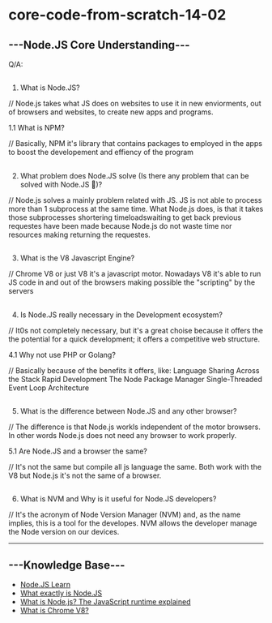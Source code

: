 # core-code-from-scratch-14-02

## ---Node.JS Core Understanding---

Q/A:

## 
1. What is Node.JS?

// Node.js takes what JS does on websites to use it in new enviorments,
out of browsers and websites, to create new apps and programs.

   1.1 What is NPM?

// Basically, NPM it's library that contains packages to employed in the
apps to boost the developement and effiency of the program

## 
2. What problem does Node.JS solve (Is there any problem that can be solved with Node.JS 🤔)?

// Node.js solves a mainly problem related with JS. JS is not able to process more than 1
subprocess at the same time. What Node.js does, is that it takes those subprocesses shortering
timeloadswaiting to get back previous requestes have been made because Node.js do not waste
time nor resources making returning the requestes.


## 
3. What is the V8 Javascript Engine?

// Chrome V8 or just V8 it's a javascript motor. Nowadays V8 it's able to run JS code in and
out of the browsers making possible the "scripting" by the servers

## 
4. Is Node.JS really necessary in the Development ecosystem?


// It0s not completely necessary, but it's a great choise because it offers the the potential
for a quick development; it offers a competitive web structure.

   4.1 Why not use PHP or Golang?


// Basically because of the benefits it offers, like:
Language Sharing Across the Stack
Rapid Development
The Node Package Manager
Single-Threaded Event Loop Architecture 


## 
5. What is the difference between Node.JS and any other browser?

// The difference is that Node.js workls independent of the motor browsers. In other words
Node.js does not need any browser to work properly.

   5.1 Are Node.JS and a browser the same?


// It's not the same but compile all js language the same. Both work with the V8 but Node.js
it's not the same of a browser.


## 
6. What is NVM and Why is it useful for Node.JS developers?


// It's the acronym of Node Version Manager (NVM) and, as the name implies, this is a tool
for the developes. NVM allows the developer manage the Node version on our devices.

---
## ---Knowledge Base---
- [Node.JS Learn](https://nodejs.dev/learn)
- [What exactly is Node.JS](https://www.freecodecamp.org/news/what-exactly-is-node-js-ae36e97449f5/)
- [What is Node.js? The JavaScript runtime explained](https://www.infoworld.com/article/3210589/what-is-nodejs-javascript-runtime-explained.html#:~:text=is%20not%20easy.-,Node.,I%2FO%20requests%20to%20return.)
- [What is Chrome V8?](https://www.cloudflare.com/learning/serverless/glossary/what-is-chrome-v8/#:~:text=Chrome%20V8%20is%20a%20JavaScript,makes%20server%2Dside%20scripting%20possible.)
